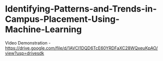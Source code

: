# Identifying-Patterns-and-Trends-in-Campus-Placement-Using-Machine-Learning
Video Demonstration - https://drive.google.com/file/d/1AVCI1DQD6TcE60YRDFaXC28WQxeuKpAO/view?usp=drivesdk
